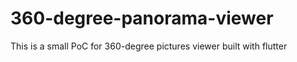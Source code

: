# 360-degree-panorama-viewer

This is a small PoC for 360-degree pictures viewer built with flutter

